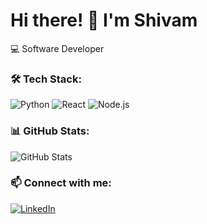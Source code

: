 # Hi there! 👋 I'm Shivam

💻 Software Developer 

### 🛠️ Tech Stack:
![Python](https://img.shields.io/badge/Python-3776AB?style=for-the-badge&logo=python&logoColor=white)
![React](https://img.shields.io/badge/React-61DAFB?style=for-the-badge&logo=react&logoColor=white)
![Node.js](https://img.shields.io/badge/Node.js-339933?style=for-the-badge&logo=nodedotjs&logoColor=white)

### 📊 GitHub Stats:
![GitHub Stats](https://github-readme-stats.vercel.app/api?username=dixitshiv&show_icons=true&theme=radical)

### 📫 Connect with me:
[![LinkedIn](https://img.shields.io/badge/LinkedIn-0077B5?style=for-the-badge&logo=linkedin&logoColor=white)]((https://www.linkedin.com/in/shivam-dixit-7860701a9/))
